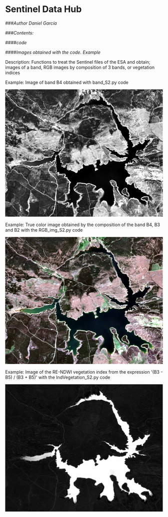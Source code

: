 # Sentinel Data Hub

###*Author Daniel García*

###*Contents:*

####*code*

####*Images obtained with the code. Example*

Description: Functions to treat the Sentinel files of the ESA and obtain; images of a band, RGB images by composition of 3 bands, or vegetation indices

Example: Image of band B4 obtained with band_S2.py code

![*image*](imgs/B4.png)

Example: True color image obtained by the composition of the band B4, B3 and B2 with the RGB_img_S2.py code

![*image*](imgs/RGB_B4B3B2.png)

Example: Image of the RE-NDWI vegetation index from the expression '(B3 - B5) / (B3 + B5)' with the IndVegetation_S2.py code

![*image*](imgs/RE-NDWI.png)
